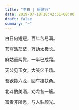 ```yaml
---
title: "李白 | 短歌行"
date: 2019-07-18T18:42:51+08:00
draft: false
summary: "~"
---
```


白日何短短，百年苦易满。

苍穹浩茫茫，万劫太极长。

麻姑垂两鬓，一半已成霜。

天公见玉女，大笑亿千场。

吾欲揽六龙，回车挂扶桑。

北斗酌美酒，劝龙各一觞。

富贵非所愿，与人驻颜光。

